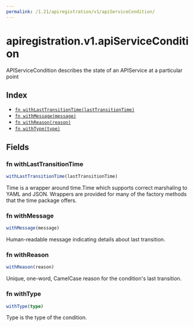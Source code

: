 ```yaml
---
permalink: /1.21/apiregistration/v1/apiServiceCondition/
---
```


# apiregistration.v1.apiServiceCondition

APIServiceCondition describes the state of an APIService at a particular point

## Index

* [`fn withLastTransitionTime(lastTransitionTime)`](#fn-withlasttransitiontime)
* [`fn withMessage(message)`](#fn-withmessage)
* [`fn withReason(reason)`](#fn-withreason)
* [`fn withType(type)`](#fn-withtype)

## Fields

### fn withLastTransitionTime

```ts
withLastTransitionTime(lastTransitionTime)
```

Time is a wrapper around time.Time which supports correct marshaling to YAML and JSON.  Wrappers are provided for many of the factory methods that the time package offers.

### fn withMessage

```ts
withMessage(message)
```

Human-readable message indicating details about last transition.

### fn withReason

```ts
withReason(reason)
```

Unique, one-word, CamelCase reason for the condition's last transition.

### fn withType

```ts
withType(type)
```

Type is the type of the condition.